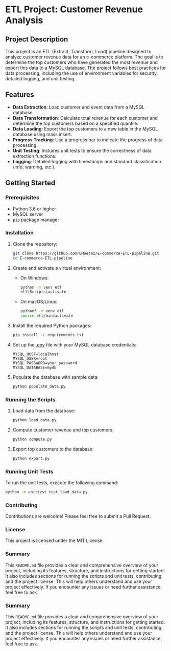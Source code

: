 # ETL Project: Customer Revenue Analysis

## Project Description

This project is an ETL (Extract, Transform, Load) pipeline designed to analyze customer revenue data for an e-commerce platform. The goal is to determine the top customers who have generated the most revenue and export this data to a MySQL database. The project follows best practices for data processing, including the use of environment variables for security, detailed logging, and unit testing.

## Features

- **Data Extraction**: Load customer and event data from a MySQL database.
- **Data Transformation**: Calculate total revenue for each customer and determine the top customers based on a specified quantile.
- **Data Loading**: Export the top customers to a new table in the MySQL database using mass insert.
- **Progress Tracking**: Use a progress bar to indicate the progress of data processing.
- **Unit Testing**: Includes unit tests to ensure the correctness of data extraction functions.
- **Logging**: Detailed logging with timestamps and standard classification (info, warning, etc.).


## Getting Started

### Prerequisites

- Python 3.6 or higher
- MySQL server
- `pip` package manager

### Installation

1. Clone the repository:

    ```sh
    git clone https://github.com/EMoetez/E-commerce-ETL-pipeline.git
    cd E-commerce-ETL-pipeline
    ```

2. Create and activate a virtual environment:

    - On Windows:
        ```sh
        python -m venv etl
        etl\Scripts\activate
        ```
    - On macOS/Linux:
        ```sh
        python3 -m venv etl
        source etl/bin/activate
        ```

3. Install the required Python packages:

    ```sh
    pip install -r requirements.txt
    ```

4. Set up the [.env](http://_vscodecontentref_/9) file with your MySQL database credentials:

    ```properties
    MYSQL_HOST=localhost
    MYSQL_USER=root
    MYSQL_PASSWORD=your_password
    MYSQL_DATABASE=mydb
    ```

5. Populate the database with sample data:

    ```sh
    python populate_data.py
    ```

### Running the Scripts

1. Load data from the database:

    ```sh
    python load_data.py
    ```

2. Compute customer revenue and top customers:

    ```sh
    python compute.py
    ```

3. Export top customers to the database:

    ```sh
    python export.py
    ```

### Running Unit Tests

To run the unit tests, execute the following command:

    
```sh   
python -m unittest test_load_data.py
```

### Contributing
Contributions are welcome! Please feel free to submit a Pull Request.

### License
This project is licensed under the MIT License.


### Summary

This `README.md` file provides a clear and comprehensive overview of your project, including its features, structure, and instructions for getting started. It also includes sections for running the scripts and unit tests, contributing, and the project license. This will help others understand and use your project effectively. If you encounter any issues or need further assistance, feel free to ask.
### Summary

This `README.md` file provides a clear and comprehensive overview of your project, including its features, structure, and instructions for getting started. It also includes sections for running the scripts and unit tests, contributing, and the project license. This will help others understand and use your project effectively. If you encounter any issues or need further assistance, feel free to ask.





